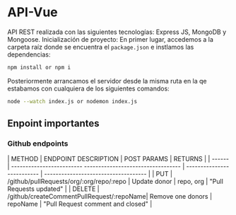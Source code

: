 # API-Vue
API REST realizada con las siguientes tecnologías: Express JS, MongoDB y Mongoose.
Inicialización de proyecto:
En primer lugar, accedemos a la carpeta raíz donde se encuentra el ```package.json``` e instlamos las dependencias:
```bash
npm install or npm i
```
Posteriormente arrancamos el servidor desde la misma ruta en la qe estabamos con cualquiera de los siguientes comandos:
```bash
node --watch index.js or nodemon index.js
```

## Enpoint importantes

### Github endpoints

| METHOD | ENDPOINT                    DESCRIPTION                       | POST PARAMS                | RETURNS                              |
| ------ | -------------------------  ---------------------------------- | -------------------------- | ------------------------------------ |
| PUT    | /github/pullRequests/org/:org/repo/:repo | Update donor       | repo, org                  | "Pull Requests updated"              |
| DELETE | /github/createCommentPullRequest/:repoName| Remove one donors | repoName                   | "Pull Request comment and closed"    |